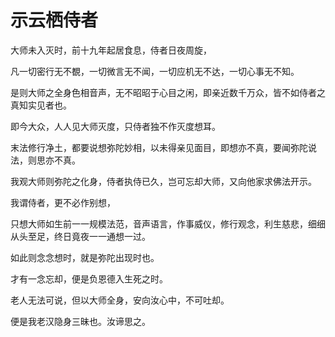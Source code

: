 # 示云栖侍者

大师未入灭时，前十九年起居食息，侍者日夜周旋，

凡一切密行无不覩，一切微言无不闻，一切应机无不达，一切心事无不知。

是则大师之全身色相音声，无不昭昭于心目之闲，即亲近数千万众，皆不如侍者之真知实见者也。

即今大众，人人见大师灭度，只侍者独不作灭度想耳。 

末法修行净土，都要说想弥陀妙相，以未得亲见面目，即想亦不真，要闻弥陀说法，则思亦不真。

我观大师则弥陀之化身，侍者执侍已久，岂可忘却大师，又向他家求佛法开示。

我谓侍者，更不必作别想，

只想大师如生前一一规模法范，音声语言，作事威仪，修行观念，利生慈悲，细细从头至足，终日竟夜一一通想一过。

如此则念念想时，就是弥陀出现时也。

才有一念忘却，便是负恩德入生死之时。

老人无法可说，但以大师全身，安向汝心中，不可吐却。

便是我老汉隐身三昧也。汝谛思之。